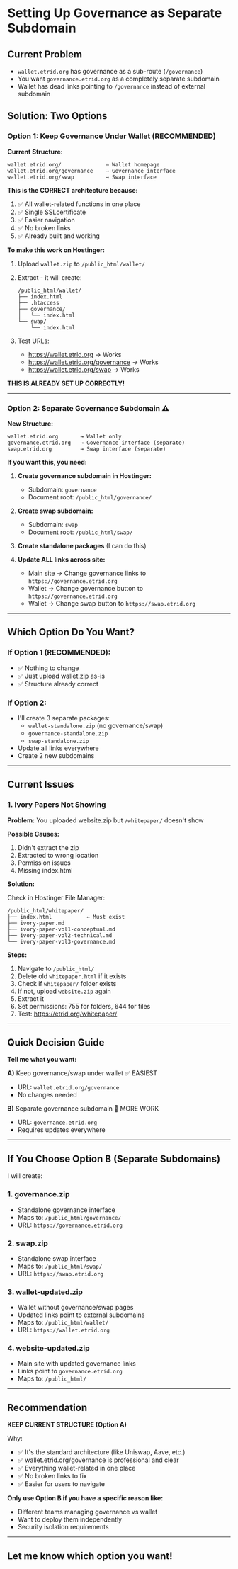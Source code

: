 # Setting Up Governance as Separate Subdomain

## Current Problem

- `wallet.etrid.org` has governance as a sub-route (`/governance`)
- You want `governance.etrid.org` as a completely separate subdomain
- Wallet has dead links pointing to `/governance` instead of external subdomain

## Solution: Two Options

### **Option 1: Keep Governance Under Wallet (RECOMMENDED)**

**Current Structure:**
```
wallet.etrid.org/              → Wallet homepage
wallet.etrid.org/governance    → Governance interface
wallet.etrid.org/swap          → Swap interface
```

**This is the CORRECT architecture because:**
1. ✅ All wallet-related functions in one place
2. ✅ Single SSLcertificate
3. ✅ Easier navigation
4. ✅ No broken links
5. ✅ Already built and working

**To make this work on Hostinger:**

1. Upload `wallet.zip` to `/public_html/wallet/`
2. Extract - it will create:
   ```
   /public_html/wallet/
   ├── index.html
   ├── .htaccess
   ├── governance/
   │   └── index.html
   └── swap/
       └── index.html
   ```

3. Test URLs:
   - https://wallet.etrid.org → Works
   - https://wallet.etrid.org/governance → Works
   - https://wallet.etrid.org/swap → Works

**THIS IS ALREADY SET UP CORRECTLY!**

---

### **Option 2: Separate Governance Subdomain** ⚠️

**New Structure:**
```
wallet.etrid.org       → Wallet only
governance.etrid.org   → Governance interface (separate)
swap.etrid.org         → Swap interface (separate)
```

**If you want this, you need:**

1. **Create governance subdomain in Hostinger:**
   - Subdomain: `governance`
   - Document root: `/public_html/governance/`

2. **Create swap subdomain:**
   - Subdomain: `swap`
   - Document root: `/public_html/swap/`

3. **Create standalone packages** (I can do this)

4. **Update ALL links across site:**
   - Main site → Change governance links to `https://governance.etrid.org`
   - Wallet → Change governance button to `https://governance.etrid.org`
   - Wallet → Change swap button to `https://swap.etrid.org`

---

## Which Option Do You Want?

### If Option 1 (RECOMMENDED):
- ✅ Nothing to change
- ✅ Just upload wallet.zip as-is
- ✅ Structure already correct

### If Option 2:
- I'll create 3 separate packages:
  - `wallet-standalone.zip` (no governance/swap)
  - `governance-standalone.zip`
  - `swap-standalone.zip`
- Update all links everywhere
- Create 2 new subdomains

---

## Current Issues

### 1. Ivory Papers Not Showing

**Problem:** You uploaded website.zip but `/whitepaper/` doesn't show

**Possible Causes:**
1. Didn't extract the zip
2. Extracted to wrong location
3. Permission issues
4. Missing index.html

**Solution:**

Check in Hostinger File Manager:
```
/public_html/whitepaper/
├── index.html           ← Must exist
├── ivory-paper.md
├── ivory-paper-vol1-conceptual.md
├── ivory-paper-vol2-technical.md
└── ivory-paper-vol3-governance.md
```

**Steps:**
1. Navigate to `/public_html/`
2. Delete old `whitepaper.html` if it exists
3. Check if `whitepaper/` folder exists
4. If not, upload `website.zip` again
5. Extract it
6. Set permissions: 755 for folders, 644 for files
7. Test: https://etrid.org/whitepaper/

---

## Quick Decision Guide

**Tell me what you want:**

**A)** Keep governance/swap under wallet ✅ EASIEST
   - URL: `wallet.etrid.org/governance`
   - No changes needed

**B)** Separate governance subdomain 🔨 MORE WORK
   - URL: `governance.etrid.org`
   - Requires updates everywhere

---

## If You Choose Option B (Separate Subdomains)

I will create:

### 1. governance.zip
- Standalone governance interface
- Maps to: `/public_html/governance/`
- URL: `https://governance.etrid.org`

### 2. swap.zip
- Standalone swap interface
- Maps to: `/public_html/swap/`
- URL: `https://swap.etrid.org`

### 3. wallet-updated.zip
- Wallet without governance/swap pages
- Updated links point to external subdomains
- Maps to: `/public_html/wallet/`
- URL: `https://wallet.etrid.org`

### 4. website-updated.zip
- Main site with updated governance links
- Links point to `governance.etrid.org`
- Maps to: `/public_html/`

---

## Recommendation

**KEEP CURRENT STRUCTURE (Option A)**

Why:
- ✅ It's the standard architecture (like Uniswap, Aave, etc.)
- ✅ wallet.etrid.org/governance is professional and clear
- ✅ Everything wallet-related in one place
- ✅ No broken links to fix
- ✅ Easier for users to navigate

**Only use Option B if you have a specific reason like:**
- Different teams managing governance vs wallet
- Want to deploy them independently
- Security isolation requirements

---

## Let me know which option you want!
